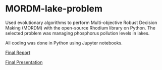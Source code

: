 # MORDM-lake-problem
Used evolutionary algorithms to perform Multi-objective Robust Decision Making (MORDM) with the open-source Rhodium library on Python. The selected problem was managing phosphorus pollution levels in lakes.

All coding was done in Python using Jupyter notebooks. 

[Final Report]()

[Final Presentation]()
